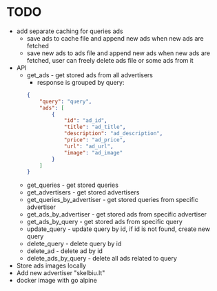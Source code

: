 # TODO

- add separate caching for queries ads
    - save ads to cache file and append new ads when new ads are fetched
    - save new ads to ads file and append new ads when new ads are fetched, user can freely delete ads file or some ads from it
- API
    - get_ads - get stored ads from all advertisers
        - response is grouped by query:
        ```json
        {
            "query": "query",
            "ads": [
                {
                    "id": "ad_id",
                    "title": "ad_title",
                    "description": "ad_description",
                    "price": "ad_price",
                    "url": "ad_url",
                    "image": "ad_image"
                }
            ]
        }
        ```
    - get_queries - get stored queries
    - get_advertisers - get stored advertisers
    - get_queries_by_advertiser - get stored queries from specific advertiser
    - get_ads_by_advertiser - get stored ads from specific advertiser
    - get_ads_by_query - get stored ads from specific query
    - update_query - update query by id, if id is not found, create new query
    - delete_query - delete query by id
    - delete_ad - delete ad by id
    - delete_ads_by_query - delete all ads related to query
- Store ads images locally
- Add new advertiser "skelbiu.lt"
- docker image with go alpine

